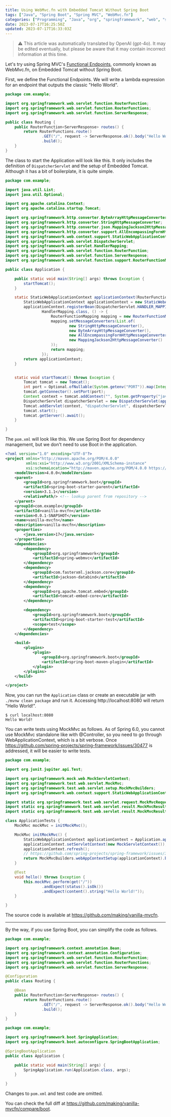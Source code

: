 ```yaml
---
title: Using WebMvc.fn with Embedded Tomcat Without Spring Boot
tags: ["Java", "Spring Boot", "Spring MVC", "WebMvc.fn"]
categories: ["Programming", "Java", "org", "springframework", "web", "servlet", "function"]
date: 2023-07-17T16:25:50Z
updated: 2023-07-17T16:33:03Z
---
```


> ⚠️ This article was automatically translated by OpenAI (gpt-4o).
> It may be edited eventually, but please be aware that it may contain incorrect information at this time.

Let's try using Spring MVC's [Functional Endpoints](https://docs.spring.io/spring-framework/reference/web/webmvc-functional.html), commonly known as WebMvc.fn, on Embedded Tomcat without Spring Boot.

First, we define the Functional Endpoints. We will write a lambda expression for an endpoint that outputs the classic "Hello World".

```java
package com.example;

import org.springframework.web.servlet.function.RouterFunction;
import org.springframework.web.servlet.function.RouterFunctions;
import org.springframework.web.servlet.function.ServerResponse;

public class Routing {
	public RouterFunction<ServerResponse> routes() {
		return RouterFunctions.route()
				.GET("/", request -> ServerResponse.ok().body("Hello World!"))
				.build();
	}
}
```

The class to start the Application will look like this. It only includes the definition of `DispatcherServlet` and the setup of Embedded Tomcat. Although it has a bit of boilerplate, it is quite simple.

```java
package com.example;

import java.util.List;
import java.util.Optional;

import org.apache.catalina.Context;
import org.apache.catalina.startup.Tomcat;

import org.springframework.http.converter.ByteArrayHttpMessageConverter;
import org.springframework.http.converter.StringHttpMessageConverter;
import org.springframework.http.converter.json.MappingJackson2HttpMessageConverter;
import org.springframework.http.converter.support.AllEncompassingFormHttpMessageConverter;
import org.springframework.web.context.support.StaticWebApplicationContext;
import org.springframework.web.servlet.DispatcherServlet;
import org.springframework.web.servlet.HandlerMapping;
import org.springframework.web.servlet.function.RouterFunction;
import org.springframework.web.servlet.function.ServerResponse;
import org.springframework.web.servlet.function.support.RouterFunctionMapping;

public class Application {

	public static void main(String[] args) throws Exception {
		startTomcat();
	}

	static StaticWebApplicationContext applicationContext(RouterFunction<ServerResponse> routes) {
		StaticWebApplicationContext applicationContext = new StaticWebApplicationContext();
		applicationContext.registerBean(DispatcherServlet.HANDLER_MAPPING_BEAN_NAME,
				HandlerMapping.class, () -> {
					RouterFunctionMapping mapping = new RouterFunctionMapping(routes);
					mapping.setMessageConverters(List.of(
							new StringHttpMessageConverter(),
							new ByteArrayHttpMessageConverter(),
							new AllEncompassingFormHttpMessageConverter(),
							new MappingJackson2HttpMessageConverter()
					));
					return mapping;
				});
		return applicationContext;
	}


	static void startTomcat() throws Exception {
		Tomcat tomcat = new Tomcat();
		int port = Optional.ofNullable(System.getenv("PORT")).map(Integer::parseInt).orElse(8080);
		tomcat.getConnector().setPort(port);
		Context context = tomcat.addContext("", System.getProperty("java.io.tmpdir"));
		DispatcherServlet dispatcherServlet = new DispatcherServlet(applicationContext(new Routing().routes()));
		Tomcat.addServlet(context, "dispatcherServlet", dispatcherServlet).addMapping("/");
		tomcat.start();
		tomcat.getServer().await();
	}

}
```

The `pom.xml` will look like this. We use Spring Boot for dependency management, but we don't need to use Boot in the application.

```xml
<?xml version="1.0" encoding="UTF-8"?>
<project xmlns="http://maven.apache.org/POM/4.0.0"
		 xmlns:xsi="http://www.w3.org/2001/XMLSchema-instance"
		 xsi:schemaLocation="http://maven.apache.org/POM/4.0.0 https://maven.apache.org/xsd/maven-4.0.0.xsd">
	<modelVersion>4.0.0</modelVersion>
	<parent>
		<groupId>org.springframework.boot</groupId>
		<artifactId>spring-boot-starter-parent</artifactId>
		<version>3.1.1</version>
		<relativePath/> <!-- lookup parent from repository -->
	</parent>
	<groupId>com.example</groupId>
	<artifactId>vanilla-mvcfn</artifactId>
	<version>0.0.1-SNAPSHOT</version>
	<name>vanilla-mvcfn</name>
	<description>vanilla-mvcfn</description>
	<properties>
		<java.version>17</java.version>
	</properties>
	<dependencies>
		<dependency>
			<groupId>org.springframework</groupId>
			<artifactId>spring-webmvc</artifactId>
		</dependency>
		<dependency>
			<groupId>com.fasterxml.jackson.core</groupId>
			<artifactId>jackson-databind</artifactId>
		</dependency>
		<dependency>
			<groupId>org.apache.tomcat.embed</groupId>
			<artifactId>tomcat-embed-core</artifactId>
		</dependency>

		<dependency>
			<groupId>org.springframework.boot</groupId>
			<artifactId>spring-boot-starter-test</artifactId>
			<scope>test</scope>
		</dependency>
	</dependencies>

	<build>
		<plugins>
			<plugin>
				<groupId>org.springframework.boot</groupId>
				<artifactId>spring-boot-maven-plugin</artifactId>
			</plugin>
		</plugins>
	</build>

</project>
```

Now, you can run the `Application` class or create an executable jar with `./mvnw clean package` and run it. Accessing http://localhost:8080 will return "Hello World!".

```
$ curl localhost:8080
Hello World!
```

You can write tests using MockMvc as follows. As of Spring 6.0, you cannot use MockMvc standalone like with @Controller, so you need to go through WebApplicationContext, which is a bit verbose. Once https://github.com/spring-projects/spring-framework/issues/30477 is addressed, it will be easier to write tests.

```java
package com.example;

import org.junit.jupiter.api.Test;

import org.springframework.mock.web.MockServletContext;
import org.springframework.test.web.servlet.MockMvc;
import org.springframework.test.web.servlet.setup.MockMvcBuilders;
import org.springframework.web.context.support.StaticWebApplicationContext;

import static org.springframework.test.web.servlet.request.MockMvcRequestBuilders.get;
import static org.springframework.test.web.servlet.result.MockMvcResultMatchers.content;
import static org.springframework.test.web.servlet.result.MockMvcResultMatchers.status;

class ApplicationTests {
	MockMvc mockMvc = initMockMvc();

	MockMvc initMockMvc() {
		StaticWebApplicationContext applicationContext = Application.applicationContext(new Routing().routes());
		applicationContext.setServletContext(new MockServletContext());
		applicationContext.refresh();
		// https://github.com/spring-projects/spring-framework/issues/30477
		return MockMvcBuilders.webAppContextSetup(applicationContext).build();
	}

	@Test
	void hello() throws Exception {
		this.mockMvc.perform(get("/"))
				.andExpect(status().isOk())
				.andExpect(content().string("Hello World!"));
	}

}
```

The source code is available at https://github.com/making/vanilla-mvcfn.

---

By the way, if you use Spring Boot, you can simplify the code as follows.

```java
package com.example;

import org.springframework.context.annotation.Bean;
import org.springframework.context.annotation.Configuration;
import org.springframework.web.servlet.function.RouterFunction;
import org.springframework.web.servlet.function.RouterFunctions;
import org.springframework.web.servlet.function.ServerResponse;

@Configuration
public class Routing {

	@Bean
	public RouterFunction<ServerResponse> routes() {
		return RouterFunctions.route()
				.GET("/", request -> ServerResponse.ok().body("Hello World!"))
				.build();
	}
}
```

```java
package com.example;

import org.springframework.boot.SpringApplication;
import org.springframework.boot.autoconfigure.SpringBootApplication;

@SpringBootApplication
public class Application {

	public static void main(String[] args) {
		SpringApplication.run(Application.class, args);
	}

}
```

Changes to `pom.xml` and test code are omitted.

You can check the full diff at https://github.com/making/vanilla-mvcfn/compare/boot.
